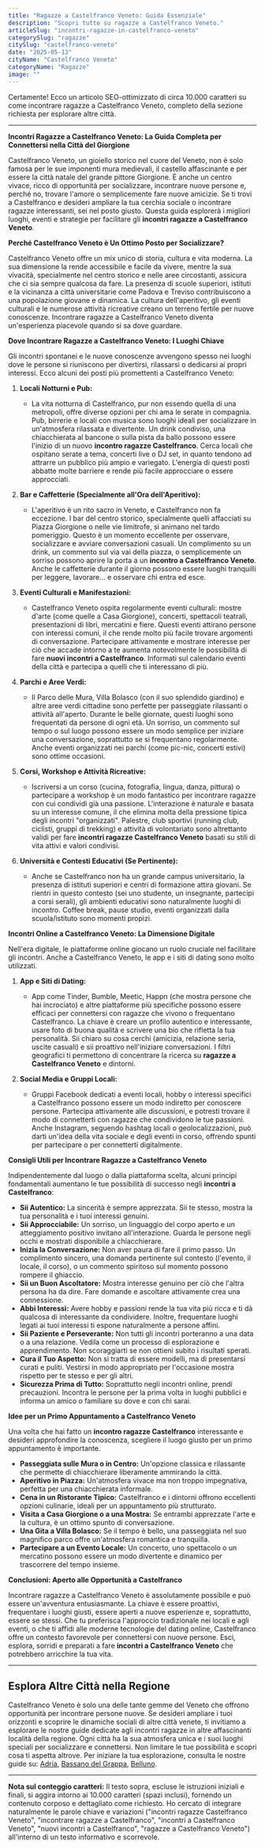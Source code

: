 ```yaml
---
title: "Ragazze a Castelfranco Veneto: Guida Essenziale"
description: "Scopri tutto su ragazze a Castelfranco Veneto."
articleSlug: "incontri-ragazze-in-castelfranco-veneto" 
categorySlug: "ragazze"
citySlug: "castelfranco-veneto"
date: "2025-05-13"
cityName: "Castelfranco Veneto"
categoryName: "Ragazze"
image: ""
---
```


Certamente! Ecco un articolo SEO-ottimizzato di circa 10.000 caratteri su come incontrare ragazze a Castelfranco Veneto, completo della sezione richiesta per esplorare altre città.

---

**Incontri Ragazze a Castelfranco Veneto: La Guida Completa per Connettersi nella Città del Giorgione**

Castelfranco Veneto, un gioiello storico nel cuore del Veneto, non è solo famosa per le sue imponenti mura medievali, il castello affascinante e per essere la città natale del grande pittore Giorgione. È anche un centro vivace, ricco di opportunità per socializzare, incontrare nuove persone e, perché no, trovare l'amore o semplicemente fare nuove amicizie. Se ti trovi a Castelfranco e desideri ampliare la tua cerchia sociale o incontrare ragazze interessanti, sei nel posto giusto. Questa guida esplorerà i migliori luoghi, eventi e strategie per facilitare gli **incontri ragazze a Castelfranco Veneto**.

**Perché Castelfranco Veneto è Un Ottimo Posto per Socializzare?**

Castelfranco Veneto offre un mix unico di storia, cultura e vita moderna. La sua dimensione la rende accessibile e facile da vivere, mentre la sua vivacità, specialmente nel centro storico e nelle aree circostanti, assicura che ci sia sempre qualcosa da fare. La presenza di scuole superiori, istituti e la vicinanza a città universitarie come Padova e Treviso contribuiscono a una popolazione giovane e dinamica. La cultura dell'aperitivo, gli eventi culturali e le numerose attività ricreative creano un terreno fertile per nuove conoscenze. Incontrare ragazze a Castelfranco Veneto diventa un'esperienza piacevole quando si sa dove guardare.

**Dove Incontrare Ragazze a Castelfranco Veneto: I Luoghi Chiave**

Gli incontri spontanei e le nuove conoscenze avvengono spesso nei luoghi dove le persone si riuniscono per divertirsi, rilassarsi o dedicarsi ai propri interessi. Ecco alcuni dei posti più promettenti a Castelfranco Veneto:

1.  **Locali Notturni e Pub:**
    *   La vita notturna di Castelfranco, pur non essendo quella di una metropoli, offre diverse opzioni per chi ama le serate in compagnia. Pub, birrerie e locali con musica sono luoghi ideali per socializzare in un'atmosfera rilassata e divertente. Un drink condiviso, una chiacchierata al bancone o sulla pista da ballo possono essere l'inizio di un nuovo **incontro ragazze Castelfranco**. Cerca locali che ospitano serate a tema, concerti live o DJ set, in quanto tendono ad attrarre un pubblico più ampio e variegato. L'energia di questi posti abbatte molte barriere e rende più facile approcciare o essere approcciati.

2.  **Bar e Caffetterie (Specialmente all'Ora dell'Aperitivo):**
    *   L'aperitivo è un rito sacro in Veneto, e Castelfranco non fa eccezione. I bar del centro storico, specialmente quelli affacciati su Piazza Giorgione o nelle vie limitrofe, si animano nel tardo pomeriggio. Questo è un momento eccellente per osservare, socializzare e avviare conversazioni casuali. Un complimento su un drink, un commento sul via vai della piazza, o semplicemente un sorriso possono aprire la porta a un **incontro a Castelfranco Veneto**. Anche le caffetterie durante il giorno possono essere luoghi tranquilli per leggere, lavorare... e osservare chi entra ed esce.

3.  **Eventi Culturali e Manifestazioni:**
    *   Castelfranco Veneto ospita regolarmente eventi culturali: mostre d'arte (come quelle a Casa Giorgione), concerti, spettacoli teatrali, presentazioni di libri, mercatini e fiere. Questi eventi attirano persone con interessi comuni, il che rende molto più facile trovare argomenti di conversazione. Partecipare attivamente e mostrare interesse per ciò che accade intorno a te aumenta notevolmente le possibilità di fare **nuovi incontri a Castelfranco**. Informati sul calendario eventi della città e partecipa a quelli che ti interessano di più.

4.  **Parchi e Aree Verdi:**
    *   Il Parco delle Mura, Villa Bolasco (con il suo splendido giardino) e altre aree verdi cittadine sono perfette per passeggiate rilassanti o attività all'aperto. Durante le belle giornate, questi luoghi sono frequentati da persone di ogni età. Un sorriso, un commento sul tempo o sul luogo possono essere un modo semplice per iniziare una conversazione, soprattutto se si frequentano regolarmente. Anche eventi organizzati nei parchi (come pic-nic, concerti estivi) sono ottime occasioni.

5.  **Corsi, Workshop e Attività Ricreative:**
    *   Iscriversi a un corso (cucina, fotografia, lingua, danza, pittura) o partecipare a workshop è un modo fantastico per incontrare ragazze con cui condividi già una passione. L'interazione è naturale e basata su un interesse comune, il che elimina molta della pressione tipica degli incontri "organizzati". Palestre, club sportivi (running club, ciclisti, gruppi di trekking) e attività di volontariato sono altrettanto validi per fare **incontri ragazze Castelfranco Veneto** basati su stili di vita attivi e valori condivisi.

6.  **Università e Contesti Educativi (Se Pertinente):**
    *   Anche se Castelfranco non ha un grande campus universitario, la presenza di istituti superiori e centri di formazione attira giovani. Se rientri in questo contesto (sei uno studente, un insegnante, partecipi a corsi serali), gli ambienti educativi sono naturalmente luoghi di incontro. Coffee break, pause studio, eventi organizzati dalla scuola/istituto sono momenti propizi.

**Incontri Online a Castelfranco Veneto: La Dimensione Digitale**

Nell'era digitale, le piattaforme online giocano un ruolo cruciale nel facilitare gli incontri. Anche a Castelfranco Veneto, le app e i siti di dating sono molto utilizzati.

1.  **App e Siti di Dating:**
    *   App come Tinder, Bumble, Meetic, Happn (che mostra persone che hai incrociato) e altre piattaforme più specifiche possono essere efficaci per connettersi con ragazze che vivono o frequentano Castelfranco. La chiave è creare un profilo autentico e interessante, usare foto di buona qualità e scrivere una bio che rifletta la tua personalità. Sii chiaro su cosa cerchi (amicizia, relazione seria, uscite casuali) e sii proattivo nell'iniziare conversazioni. I filtri geografici ti permettono di concentrare la ricerca su **ragazze a Castelfranco Veneto** e dintorni.

2.  **Social Media e Gruppi Locali:**
    *   Gruppi Facebook dedicati a eventi locali, hobby o interessi specifici a Castelfranco possono essere un modo indiretto per conoscere persone. Partecipa attivamente alle discussioni, e potresti trovare il modo di connetterti con ragazze che condividono le tue passioni. Anche Instagram, seguendo hashtag locali o geolocalizzazioni, può darti un'idea della vita sociale e degli eventi in corso, offrendo spunti per partecipare o per connetterti digitalmente.

**Consigli Utili per Incontrare Ragazze a Castelfranco Veneto**

Indipendentemente dal luogo o dalla piattaforma scelta, alcuni principi fondamentali aumentano le tue possibilità di successo negli **incontri a Castelfranco**:

*   **Sii Autentico:** La sincerità è sempre apprezzata. Sii te stesso, mostra la tua personalità e i tuoi interessi genuini.
*   **Sii Approcciabile:** Un sorriso, un linguaggio del corpo aperto e un atteggiamento positivo invitano all'interazione. Guarda le persone negli occhi e mostrati disponibile a chiacchierare.
*   **Inizia la Conversazione:** Non aver paura di fare il primo passo. Un complimento sincero, una domanda pertinente sul contesto (l'evento, il locale, il corso), o un commento spiritoso sul momento possono rompere il ghiaccio.
*   **Sii un Buon Ascoltatore:** Mostra interesse genuino per ciò che l'altra persona ha da dire. Fare domande e ascoltare attivamente crea una connessione.
*   **Abbi Interessi:** Avere hobby e passioni rende la tua vita più ricca e ti dà qualcosa di interessante da condividere. Inoltre, frequentare luoghi legati ai tuoi interessi ti espone naturalmente a persone affini.
*   **Sii Paziente e Perseverante:** Non tutti gli incontri porteranno a una data o a una relazione. Vedila come un processo di esplorazione e apprendimento. Non scoraggiarti se non ottieni subito i risultati sperati.
*   **Cura il Tuo Aspetto:** Non si tratta di essere modelli, ma di presentarsi curati e puliti. Vestirsi in modo appropriato per l'occasione mostra rispetto per te stesso e per gli altri.
*   **Sicurezza Prima di Tutto:** Soprattutto negli incontri online, prendi precauzioni. Incontra le persone per la prima volta in luoghi pubblici e informa un amico o familiare su dove e con chi sarai.

**Idee per un Primo Appuntamento a Castelfranco Veneto**

Una volta che hai fatto un **incontro ragazze Castelfranco** interessante e desideri approfondire la conoscenza, scegliere il luogo giusto per un primo appuntamento è importante.

*   **Passeggiata sulle Mura o in Centro:** Un'opzione classica e rilassante che permette di chiacchierare liberamente ammirando la città.
*   **Aperitivo in Piazza:** Un'atmosfera vivace ma non troppo impegnativa, perfetta per una chiacchierata informale.
*   **Cena in un Ristorante Tipico:** Castelfranco e i dintorni offrono eccellenti opzioni culinarie, ideali per un appuntamento più strutturato.
*   **Visita a Casa Giorgione o a una Mostra:** Se entrambi apprezzate l'arte e la cultura, è un ottimo spunto di conversazione.
*   **Una Gita a Villa Bolasco:** Se il tempo è bello, una passeggiata nel suo magnifico parco offre un'atmosfera romantica e tranquilla.
*   **Partecipare a un Evento Locale:** Un concerto, uno spettacolo o un mercatino possono essere un modo divertente e dinamico per trascorrere del tempo insieme.

**Conclusioni: Aperto alle Opportunità a Castelfranco**

Incontrare ragazze a Castelfranco Veneto è assolutamente possibile e può essere un'avventura entusiasmante. La chiave è essere proattivi, frequentare i luoghi giusti, essere aperti a nuove esperienze e, soprattutto, essere se stessi. Che tu preferisca l'approccio tradizionale nei locali e agli eventi, o che ti affidi alle moderne tecnologie del dating online, Castelfranco offre un contesto favorevole per connettersi con nuove persone. Esci, esplora, sorridi e preparati a fare **incontri a Castelfranco Veneto** che potrebbero arricchire la tua vita.

---

## Esplora Altre Città nella Regione

Castelfranco Veneto è solo una delle tante gemme del Veneto che offrono opportunità per incontrare persone nuove. Se desideri ampliare i tuoi orizzonti e scoprire le dinamiche sociali di altre città venete, ti invitiamo a esplorare le nostre guide dedicate agli incontri ragazze in altre affascinanti località della regione. Ogni città ha la sua atmosfera unica e i suoi luoghi speciali per socializzare e connettersi. Non limitare le tue possibilità e scopri cosa ti aspetta altrove. Per iniziare la tua esplorazione, consulta le nostre guide su: [Adria](/adria/ragazze/incontri-ragazze-in-adria), [Bassano del Grappa](/bassano-del-grappa/ragazze/incontri-ragazze-in-bassano-del-grappa), [Belluno](/belluno/ragazze/incontri-ragazze-in-belluno).

---

**Nota sul conteggio caratteri:** Il testo sopra, escluse le istruzioni iniziali e finali, si aggira intorno ai 10.000 caratteri (spazi inclusi), fornendo un contenuto corposo e dettagliato come richiesto. Ho cercato di integrare naturalmente le parole chiave e variazioni ("incontri ragazze Castelfranco Veneto", "incontrare ragazze a Castelfranco", "incontri a Castelfranco Veneto", "nuovi incontri a Castelfranco", "ragazze a Castelfranco Veneto") all'interno di un testo informativo e scorrevole.
